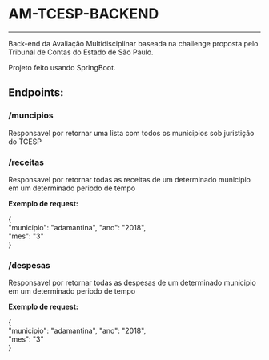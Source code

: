 # AM-TCESP-BACKEND

-------

Back-end da Avaliação Multidisciplinar baseada na challenge proposta pelo Tribunal de Contas do Estado de São Paulo.

Projeto feito usando SpringBoot.

## Endpoints:

### /muncipios
Responsavel por retornar uma lista com todos os municipios sob juristição do TCESP

### /receitas
Responsavel por retornar todas as receitas de um determinado municipio em um determinado periodo de tempo

**Exemplo de request:**

{  
    "municipio": "adamantina",
    "ano": "2018",  
    "mes": "3"  
}

### /despesas
Responsavel por retornar todas as despesas de um determinado municipio em um determinado periodo de tempo

**Exemplo de request:**

{  
"municipio": "adamantina",
"ano": "2018",  
"mes": "3"  
}
